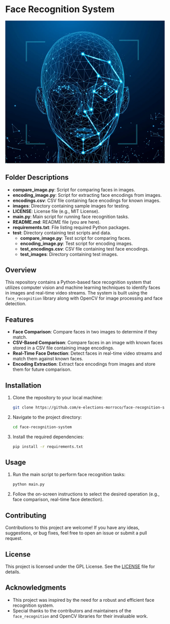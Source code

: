 
# Face Recognition System

![Face Recognition System](./docs/image-a.png)

## Folder Descriptions

- **compare_image.py**: Script for comparing faces in images.
- **encoding_image.py**: Script for extracting face encodings from images.
- **encodings.csv**: CSV file containing face encodings for known images.
- **images**: Directory containing sample images for testing.
- **LICENSE**: License file (e.g., MIT License).
- **main.py**: Main script for running face recognition tasks.
- **README.md**: README file (you are here).
- **requirements.txt**: File listing required Python packages.
- **test**: Directory containing test scripts and data.
  - **compare_image.py**: Test script for comparing faces.
  - **encoding_image.py**: Test script for encoding images.
  - **test_encodings.csv**: CSV file containing test face encodings.
  - **test_images**: Directory containing test images.

## Overview

This repository contains a Python-based face recognition system that utilizes computer vision and machine learning techniques to identify faces in images and real-time video streams. The system is built using the `face_recognition` library along with OpenCV for image processing and face detection.

## Features

- **Face Comparison**: Compare faces in two images to determine if they match.
- **CSV-Based Comparison**: Compare faces in an image with known faces stored in a CSV file containing image encodings.
- **Real-Time Face Detection**: Detect faces in real-time video streams and match them against known faces.
- **Encoding Extraction**: Extract face encodings from images and store them for future comparison.

## Installation

1. Clone the repository to your local machine:

    ```bash
    git clone https://github.com/e-elections-morroco/face-recognition-system.git
    ```

2. Navigate to the project directory:

    ```bash
    cd face-recognition-system
    ```

3. Install the required dependencies:

    ```bash
    pip install -r requirements.txt
    ```

## Usage

1. Run the main script to perform face recognition tasks:

    ```bash
    python main.py
    ```

2. Follow the on-screen instructions to select the desired operation (e.g., face comparison, real-time face detection).

## Contributing

Contributions to this project are welcome! If you have any ideas, suggestions, or bug fixes, feel free to open an issue or submit a pull request.

## License

This project is licensed under the GPL License. See the [LICENSE](LICENSE) file for details.

## Acknowledgments

- This project was inspired by the need for a robust and efficient face recognition system.
- Special thanks to the contributors and maintainers of the `face_recognition` and OpenCV libraries for their invaluable work.


